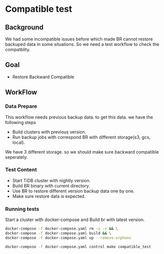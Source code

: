 # Compatible test

## Background

We had some incompatible issues before which made BR cannot restore backuped data in some situations.
So we need a test workflow to check the compatblity.

## Goal

- Restore Backward Compatible

## WorkFlow

### Data Prepare

This workflow needs previous backup data. to get this data. we have the following steps

- Build clusters with previous version.
- Run backup jobs with correspond BR with different storage(s3, gcs, local).

We have 3 different storage. so we should make sure backward compatible seperately.

### Test Content

- Start TiDB cluster with nightly version.
- Build BR binary with current directory.
- Use BR to restore different version backup data one by one.
- Make sure restore data is expected.

### Running tests

Start a cluster with docker-compose and Build br with latest version.

```sh
docker-compose -f docker-compose.yaml rm -s -v && \
docker-compose -f docker-compose.yaml build && \
docker-compose -f docker-compose.yaml up --remove-orphans
```

```sh
docker-compose -f docker-compose.yaml control make compatible_test
```

